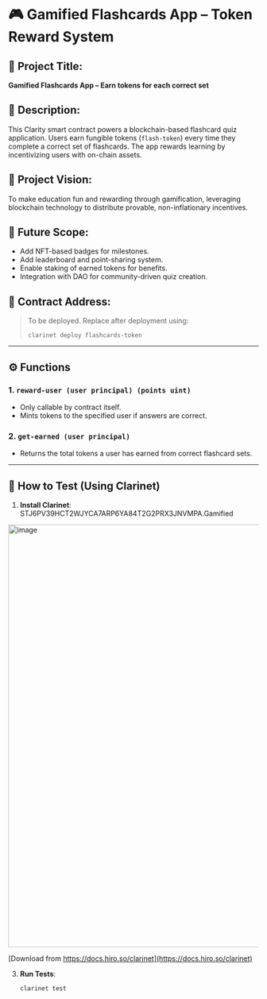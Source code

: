 # 🎮 Gamified Flashcards App – Token Reward System

## 📌 Project Title:
**Gamified Flashcards App – Earn tokens for each correct set**

## 📖 Description:
This Clarity smart contract powers a blockchain-based flashcard quiz application. Users earn fungible tokens (`flash-token`) every time they complete a correct set of flashcards. The app rewards learning by incentivizing users with on-chain assets.

## 🌟 Project Vision:
To make education fun and rewarding through gamification, leveraging blockchain technology to distribute provable, non-inflationary incentives.

## 🚀 Future Scope:
- Add NFT-based badges for milestones.
- Add leaderboard and point-sharing system.
- Enable staking of earned tokens for benefits.
- Integration with DAO for community-driven quiz creation.

## 📜 Contract Address:
> To be deployed. Replace after deployment using:
> ```
> clarinet deploy flashcards-token
> ```

---

## ⚙️ Functions

### 1. `reward-user (user principal) (points uint)`
- Only callable by contract itself.
- Mints tokens to the specified user if answers are correct.

### 2. `get-earned (user principal)`
- Returns the total tokens a user has earned from correct flashcard sets.

---

## 🧪 How to Test (Using Clarinet)

1. **Install Clarinet**:
STJ6PV39HCT2WJYCA7ARP6YA84T2G2PRX3JNVMPA.Gamified
<img width="1881" height="851" alt="image" src="https://github.com/user-attachments/assets/386071d3-3d18-43fe-8bef-8900d8aee492" />

   [Download from https://docs.hiro.so/clarinet](https://docs.hiro.so/clarinet)

3. **Run Tests**:
   ```bash
   clarinet test
